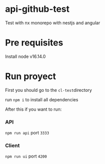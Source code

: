 # api-github-test
Test with nx monorepo with nestjs and angular

# Pre requisites
Install node v16.14.0

# Run proyect

First you should go to the ``cl-test``directory

run ``npm i`` to install all dependencies

After this if you want to run:
### API
``npm run api`` port ``3333``
### Client
``npm run ui`` port ``4200``
